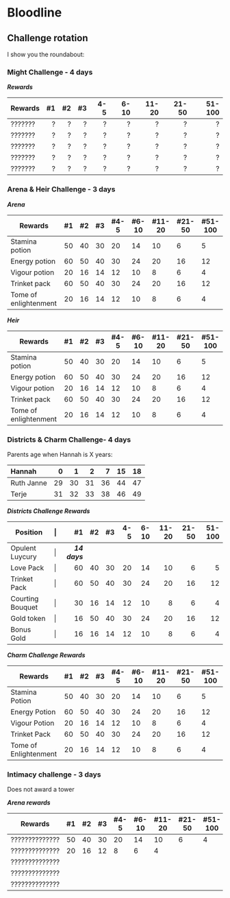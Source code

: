 # Bloodline

## Challenge rotation

I show you the roundabout:

### Might Challenge - 4 days

_**Rewards**_

| Rewards               |   #1 | #2  | #3  | 4-5 | 6-10 | 11-20 | 21-50 | 51-100 |
|-                      |  ---:| ---:| ---:| ---:|  ---:|   ---:|   ---:|    ---:|
| ???????               |  ?   | ?   | ?   | ?   | ?    | ?     | ?     | ?      |
| ???????               |  ?   | ?   | ?   | ?   | ?    | ?     | ?     | ?      |
| ???????               |  ?   | ?   | ?   | ?   | ?    | ?     | ?     | ?      |
| ???????               |  ?   | ?   | ?   | ?   | ?    | ?     | ?     | ?      |
| ???????               |  ?   | ?   | ?   | ?   | ?    | ?     | ?     | ?      |

### Arena & Heir Challenge - 3 days

_**Arena**_

| Rewards               | #1 | #2 | #3 | #4-5 | #6-10 | #11-20 | #21-50 | #51-100 |
|-                      |   -|   -|   -|     -|      -|       -|       -|        -|
| Stamina potion        | 50 | 40 | 30 | 20   | 14    | 10     | 6      | 5       |
| Energy potion         | 60 | 50 | 40 | 30   | 24    | 20     | 16     | 12      |
| Vigour potion         | 20 | 16 | 14 | 12   | 10    | 8      | 6      | 4       |
| Trinket pack          | 60 | 50 | 40 | 30   | 24    | 20     | 16     | 12      |
| Tome of enlightenment | 20 | 16 | 14 | 12   | 10    | 8      | 6      | 4       |

 _**Heir**_

| Rewards               | #1 | #2 | #3 | #4-5 | #6-10 | #11-20 | #21-50 | #51-100 |
|-                      |   -|   -|   -|     -|      -|       -|       -|        -|
| Stamina potion        | 50 | 40 | 30 | 20   | 14    | 10     | 6      | 5       |
| Energy potion         | 60 | 50 | 40 | 30   | 24    | 20     | 16     | 12      |
| Vigour potion         | 20 | 16 | 14 | 12   | 10    | 8      | 6      | 4       |
| Trinket pack          | 60 | 50 | 40 | 30   | 24    | 20     | 16     | 12      |
| Tome of enlightenment | 20 | 16 | 14 | 12   | 10    | 8      | 6      | 4       |

### Districts & Charm Challenge- 4 days

Parents age when Hannah is X years:

| **Hannah** | **0** | **1** | **2** | **7**  | **15** | **18** |
|:---        |   ---:|   ---:|   ---:|    ---:|    ---:|    ---:|
| Ruth Janne | 29    | 30    | 31    | 36     | 44     | 47     |
| Terje      | 31    | 32    | 33    | 38     | 46     | 49     |

_**Districts Challenge Rewards**_

| Position         | \| | #1            | #2 | #3 | 4-5 | 6-10 | 11-20 | 21-50 | 51-100 |
|-                 |----|             -:|  -:|  -:|   -:|    -:|     -:|     -:|      -:|
| Opulent Luycury  | \| | _**14 days**_ |    |    |     |      |       |       |        |
| Love Pack        | \| | 60            | 40 | 30 | 20  | 14   | 10    | 6     | 5      |
| Trinket Pack     | \| | 60            | 50 | 40 | 30  | 24   | 20    | 16    | 12     |
| Courting Bouquet | \| | 30            | 16 | 14 | 12  | 10   | 8     | 6     | 4      |
| Gold token       | \| | 16            | 50 | 40 | 30  | 24   | 20    | 16    | 12     |
| Bonus Gold       | \| | 16            | 16 | 14 | 12  | 10   | 8     | 6     | 4      |

_**Charm Challenge Rewards**_

| Rewards               | #1 | #2 | #3 | #4-5 | #6-10 | #11-20 | #21-50 | #51-100 |
|-                      |   -|   -|   -|     -|      -|       -|       -|        -|
| Stamina Potion        | 50 | 40 | 30 | 20   | 14    | 10     | 6      | 5       |
| Energy Potion         | 60 | 50 | 40 | 30   | 24    | 20     | 16     | 12      |
| Vigour Potion         | 20 | 16 | 14 | 12   | 10    | 8      | 6      | 4       |
| Trinket Pack          | 60 | 50 | 40 | 30   | 24    | 20     | 16     | 12      |
| Tome of Enlightenment | 20 | 16 | 14 | 12   | 10    | 8      | 6      | 4       |

### Intimacy challenge - 3 days

Does not award a tower

_**Arena rewards**_

| Rewards               | #1 | #2 | #3 | #4-5 | #6-10 | #11-20 | #21-50 | #51-100 |
|-                      |   -|   -|   -|     -|      -|       -|       -|        -|
| ??????????????        | 50 | 40 | 30 | 20   | 14    | 10     | 6      | 4       |
| ??????????????        | 20 | 16 | 12 | 8    | 6     | 4      |        |         |
| ??????????????        |    |    |    |      |       |        |        |         |
| ??????????????        |    |    |    |      |       |        |        |         |
| ??????????????        |    |    |    |      |       |        |        |         |
